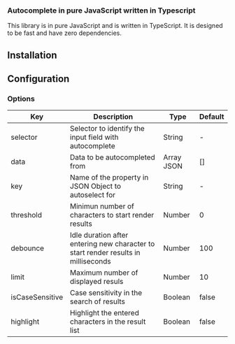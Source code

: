 ### Autocomplete in pure JavaScript written in Typescript

This library is in pure JavaScript and is written in TypeScript. It is designed to be fast and have zero dependencies.

## Installation

## Configuration

### Options
Key             | Description   | Type  |Default
----------------|---------------|-------|--------
selector        | Selector to identify the input field with autocomplete | String      | - 
data            | Data to be autocompleted from | Array JSON | []  
key             | Name of the property in JSON Object to autoselect for | String | -
threshold       | Minimun number of characters to start render results | Number      | 0
debounce        | Idle duration after entering new character to start render results in milliseconds| Number       | 100
limit           | Maximum number of displayed resuls | Number | 10
isCaseSensitive | Case sensitivity in the search of results | Boolean | false
highlight       | Highlight the entered characters in the result list | Boolean | false